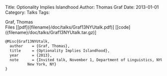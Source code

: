 Title: Optionality Implies Islandhood
Author: Thomas Graf
Date: 2013-01-01
Category: Talks
Tags: 

<div markdown class="authors">
Graf, Thomas
</div>

<div markdown class="files">
<span id="files-title">Files</span>
[[pdf]({filename}/doc/talks/Graf13NYUtalk.pdf)]
[[code]({filename}/doc/talks/Graf13NYUtalk.tar.gz)]
</div>

~~~latex
@Misc{Graf13NYUtalk,
  author	= {Graf, Thomas},
  title		= {Optionality Implies Islandhood},
  year		= {2013},
  note		= {Invited talk, November 1, Department of Linguistics, NYU,
		  New York, NY}
}
~~~
